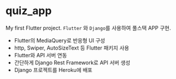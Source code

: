 # quiz_app

My first Flutter project.
`Flutter` 와 `Django`를 사용하여 풀스택 APP 구현.

* Flutter의 MediaQuery로 반응형 UI 구성
* http, Swiper, AutoSizeText 등 Flutter 패키지 사용
* Flutter와 API 서버 연동
* 간단하게 Django Rest Framework로 API 서버 생성
* Django 프로젝트를 Heroku에 배포
